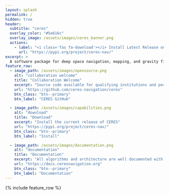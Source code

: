 ```yaml
---
layout: splash
permalink: /
hidden: true
header:
  subtitle: "ceres"
  overlay_color: "#5e616c"
  overlay_image: /assets/images/ceres_banner.png
  actions:
    - label: "<i class='fas fa-download'></i> Install Latest Release on PyPI"
      url: "https://pypi.org/project/ceres-nav/"
excerpt: >
  A software package for deep space navigation, mapping, and gravity field estimation.<br />
feature_row:
  - image_path: /assets/images/opensource.png
    alt: "collaboration welcome"
    title: "Collaboration Welcome"
    excerpt: "Source code available for qualifying institutions and persons."
    url: "https://github.com/ceres-navigation/ceres"
    btn_class: "btn--primary"
    btn_label: "CERES GitHub" 

  - image_path: /assets/images/capabilities.png
    alt: "download"
    title: "Download"
    excerpt: "Install the current release of CERES"
    url: "https://pypi.org/project/ceres-nav/"
    btn_class: "btn--primary"
    btn_label: "Install"

  - image_path: /assets/images/documentation.png
    alt: "documentation"
    title: "Documentation"
    excerpt: "All algorithms and architecture are well documented with available examples."
    url: "https://docs.ceresnavigation.org"
    btn_class: "btn--primary"
    btn_label: "Documentation"  
---
```


{% include feature_row %}
